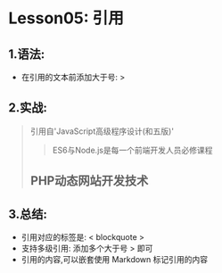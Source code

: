 Lesson05: 引用
==================

1.语法:
--------
- 在引用的文本前添加大于号: &gt;

2.实战:
------

> 引用自'JavaScript高级程序设计(和五版)'
>> ES6与Node.js是每一个前端开发人员必修课程
> ## PHP动态网站开发技术

3.总结:
------
- 引用对应的标签是: &lt; blockquote &gt;
- 支持多级引用: 添加多个大于号 &gt; 即可
- 引用的内容,可以嵌套使用 Markdown 标记引用的内容